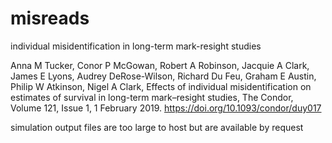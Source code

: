 # misreads
individual misidentification in long-term mark-resight studies

Anna M Tucker, Conor P McGowan, Robert A Robinson, Jacquie A Clark, James E Lyons, Audrey DeRose-Wilson, Richard Du Feu, Graham E Austin, Philip W Atkinson, Nigel A Clark, Effects of individual misidentification on estimates of survival in long-term mark–resight studies, The Condor, Volume 121, Issue 1, 1 February 2019. https://doi.org/10.1093/condor/duy017

simulation output files are too large to host but are available by request
